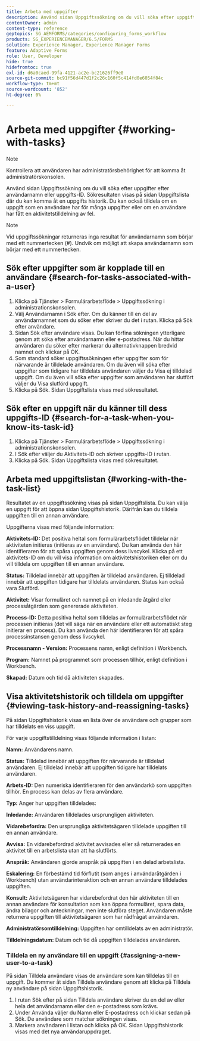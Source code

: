 ```yaml
---
title: Arbeta med uppgifter
description: Använd sidan Uppgiftssökning om du vill söka efter uppgifter efter användarnamn eller uppgifts-ID. Läs mer om hur du arbetar med uppgifter.
contentOwner: admin
content-type: reference
geptopics: SG_AEMFORMS/categories/configuring_forms_workflow
products: SG_EXPERIENCEMANAGER/6.5/FORMS
solution: Experience Manager, Experience Manager Forms
feature: Adaptive Forms
role: User, Developer
hide: true
hidefromtoc: true
exl-id: d6a0caed-99fa-4121-ac2e-bc21626ff9e0
source-git-commit: bc91f56d447d1f2c26c160f5c414fd0e6054f84c
workflow-type: tm+mt
source-wordcount: '852'
ht-degree: 0%

---
```


# Arbeta med uppgifter {#working-with-tasks}

>[!NOTE]
> 
> Kontrollera att användaren har administratörsbehörighet för att komma åt administratörskonsolen.

Använd sidan Uppgiftssökning om du vill söka efter uppgifter efter användarnamn eller uppgifts-ID. Sökresultaten visas på sidan Uppgiftslista där du kan komma åt en uppgifts historik. Du kan också tilldela om en uppgift som en användare har för många uppgifter eller om en användare har fått en aktivitetstilldelning av fel.

>[!NOTE]
>
>Vid uppgiftssökningar returneras inga resultat för användarnamn som börjar med ett nummertecken (#). Undvik om möjligt att skapa användarnamn som börjar med ett nummertecken.

## Sök efter uppgifter som är kopplade till en användare {#search-for-tasks-associated-with-a-user}

1. Klicka på Tjänster > Formulärarbetsflöde > Uppgiftssökning i administrationskonsolen.
1. Välj Användarnamn i Sök efter. Om du känner till en del av användarnamnet som du söker efter skriver du det i rutan. Klicka på Sök efter användare.
1. Sidan Sök efter användare visas. Du kan förfina sökningen ytterligare genom att söka efter användarnamn eller e-postadress. När du hittar användaren du söker efter markerar du alternativknappen bredvid namnet och klickar på OK.
1. Som standard söker uppgiftssökningen efter uppgifter som för närvarande är tilldelade användaren. Om du även vill söka efter uppgifter som tidigare har tilldelats användaren väljer du Visa ej tilldelad uppgift. Om du även vill söka efter uppgifter som användaren har slutfört väljer du Visa slutförd uppgift.
1. Klicka på Sök. Sidan Uppgiftslista visas med sökresultatet.

## Sök efter en uppgift när du känner till dess uppgifts-ID {#search-for-a-task-when-you-know-its-task-id}

1. Klicka på Tjänster > Formulärarbetsflöde > Uppgiftssökning i administrationskonsolen.
1. I Sök efter väljer du Aktivitets-ID och skriver uppgifts-ID i rutan.
1. Klicka på Sök. Sidan Uppgiftslista visas med sökresultatet.

## Arbeta med uppgiftslistan {#working-with-the-task-list}

Resultatet av en uppgiftssökning visas på sidan Uppgiftslista. Du kan välja en uppgift för att öppna sidan Uppgiftshistorik. Därifrån kan du tilldela uppgiften till en annan användare.

Uppgifterna visas med följande information:

**Aktivitets-ID:** Det positiva heltal som formulärarbetsflödet tilldelar när aktiviteten initieras (initieras av en användare). Du kan använda den här identifieraren för att spåra uppgiften genom dess livscykel. Klicka på ett aktivitets-ID om du vill visa information om aktivitetshistoriken eller om du vill tilldela om uppgiften till en annan användare.

**Status:** Tilldelad innebär att uppgiften är tilldelad användaren. Ej tilldelad innebär att uppgiften tidigare har tilldelats användaren. Status kan också vara Slutförd.

**Aktivitet:** Visar formuläret och namnet på en inledande åtgärd eller processåtgärden som genererade aktiviteten.

**Process-ID:** Detta positiva heltal som tilldelas av formulärarbetsflödet när processen initieras (det vill säga när en användare eller ett automatiskt steg initierar en process). Du kan använda den här identifieraren för att spåra processinstansen genom dess livscykel.

**Processnamn - Version:** Processens namn, enligt definition i Workbench.

**Program:** Namnet på programmet som processen tillhör, enligt definition i Workbench.

**Skapad:** Datum och tid då aktiviteten skapades.

## Visa aktivitetshistorik och tilldela om uppgifter {#viewing-task-history-and-reassigning-tasks}

På sidan Uppgiftshistorik visas en lista över de användare och grupper som har tilldelats en viss uppgift.

För varje uppgiftstilldelning visas följande information i listan:

**Namn:** Användarens namn.

**Status:** Tilldelad innebär att uppgiften för närvarande är tilldelad användaren. Ej tilldelad innebär att uppgiften tidigare har tilldelats användaren.

**Arbets-ID:** Den numeriska identifieraren för den användarkö som uppgiften tillhör. En process kan delas av flera användare.

**Typ:** Anger hur uppgiften tilldelades:

**Inledande:** Användaren tilldelades ursprungligen aktiviteten.

**Vidarebefordra:** Den ursprungliga aktivitetsägaren tilldelade uppgiften till en annan användare.

**Avvisa:** En vidarebefordrad aktivitet avvisades eller så returnerades en aktivitet till en arbetslista utan att ha slutförts.

**Anspråk:** Användaren gjorde anspråk på uppgiften i en delad arbetslista.

**Eskalering:** En förbestämd tid förflutit (som anges i användaråtgärden i Workbench) utan användarinteraktion och en annan användare tilldelades uppgiften.

**Konsult:** Aktivitetsägaren har vidarebefordrat den här aktiviteten till en annan användare för konsultation som kan öppna formuläret, spara data, ändra bilagor och anteckningar, men inte slutföra steget. Användaren måste returnera uppgiften till aktivitetsägaren som har rådfrågat användaren.

**Administratörsomtilldelning:** Uppgiften har omtilldelats av en administratör.

**Tilldelningsdatum:** Datum och tid då uppgiften tilldelades användaren.

### Tilldela en ny användare till en uppgift {#assigning-a-new-user-to-a-task}

På sidan Tilldela användare visas de användare som kan tilldelas till en uppgift. Du kommer åt sidan Tilldela användare genom att klicka på Tilldela ny användare på sidan Uppgiftshistorik.

1. I rutan Sök efter på sidan Tilldela användare skriver du en del av eller hela det användarnamn eller den e-postadress som krävs.
1. Under Använda väljer du Namn eller E-postadress och klickar sedan på Sök. De användare som matchar sökningen visas.
1. Markera användaren i listan och klicka på OK. Sidan Uppgiftshistorik visas med det nya användaruppdraget.
